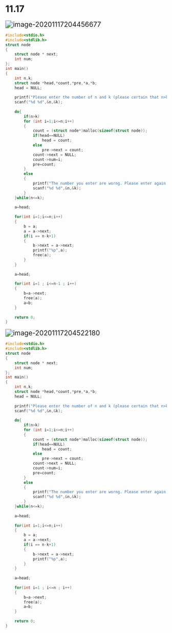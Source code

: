 # 11.17

<img src="C:\Users\闇\AppData\Roaming\Typora\typora-user-images\image-20201117204456677.png" alt="image-20201117204456677" style="zoom:150%;" />

```c
#include<stdio.h>
#include<stdlib.h>
struct node
{
	struct node * next;
	int num;
};
int main()
{
	int n,k;
	struct node *head,*count,*pre,*a,*b;
	head = NULL;
	
	printf("Please enter the number of n and k (please certain that n>k):");
	scanf("%d %d",&n,&k);
	
	do{	
		if(n>k)
		for (int i=1;i<=n;i++)
		{
			count = (struct node*)malloc(sizeof(struct node));
			if(head==NULL)
				head = count;
			else
				pre->next = count;
			count->next = NULL;
			count->num=i;
			pre=count;
		}
		else
		{	
			printf("The number you enter are worng. Please enter again:");
			scanf("%d %d",&n,&k);
		}
	}while(n<=k);
	
	a=head;
	
	for(int i=1;i<=n;i++)
	{
		b = a;
		a = a->next;
		if(i == n-k+1)
		{
			b->next = a->next;
			printf("%p",a);
			free(a);
		}
	}
	
	a=head;
	
	for(int i=1 ; i<=n-1 ; i++)
	{
		b=a->next;
		free(a);
		a=b;
	}
	
	return 0;
}
```

<img src="C:\Users\闇\AppData\Roaming\Typora\typora-user-images\image-20201117204522180.png" alt="image-20201117204522180" style="zoom:150%;" />

```c
#include<stdio.h>
#include<stdlib.h>
struct node
{
	struct node * next;
	int num;
};
int main()
{
	int n,k;
	struct node *head,*count,*pre,*a,*b;
	head = NULL;
	
	printf("Please enter the number of n and k (please certain that n>k):");
	scanf("%d %d",&n,&k);
	
	do{	
		if(n>k)
		for (int i=1;i<=n;i++)
		{
			count = (struct node*)malloc(sizeof(struct node));
			if(head==NULL)
				head = count;
			else
				pre->next = count;
			count->next = NULL;
			count->num=i;
			pre=count;
		}
		else
		{	
			printf("The number you enter are worng. Please enter again:");
			scanf("%d %d",&n,&k);
		}
	}while(n<=k);
	
	a=head;
	
	for(int i=1;i<=n;i++)
	{
		b = a;
		a = a->next;
		if(i == n-k+1)
		{
			b->next = a->next;
			printf("%p",a);
		}
	}
	
	a=head;
	
	for(int i=1 ; i<=n ; i++)
	{
		b=a->next;
		free(a);
		a=b;
	}
	
	return 0;
}
```

